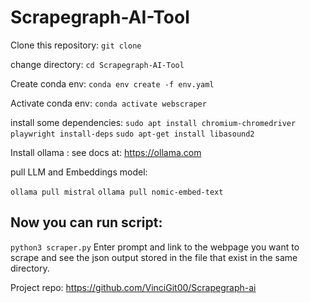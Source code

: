 # Scrapegraph-AI-Tool

Clone this repository:
`git clone `

change directory: 
`cd Scrapegraph-AI-Tool`

Create conda env:
`conda env create -f env.yaml`

Activate conda env:
`conda activate webscraper`

install some dependencies:
`sudo apt install chromium-chromedriver`
`playwright install-deps`
`sudo apt-get install libasound2`

Install ollama :
see docs at: https://ollama.com

pull LLM and Embeddings model:

`ollama pull mistral`
`ollama pull nomic-embed-text`

## Now you can run script:
`python3 scraper.py`
Enter prompt and link to the webpage you want to scrape and see the json output stored in the file that exist in the same directory.

Project repo: https://github.com/VinciGit00/Scrapegraph-ai
